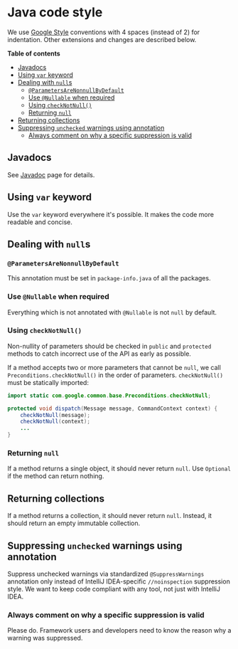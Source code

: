 # Java code style

We use [Google Style](https://google.github.io/styleguide/javaguide.html) conventions with 4
spaces (instead of 2) for indentation. Other extensions and changes are described below.

**Table of contents**

<!-- TOC -->
* [Javadocs](#javadocs)
* [Using `var` keyword](#using-var-keyword)
* [Dealing with `null`s](#dealing-with-nulls)
    * [`@ParametersAreNonnullByDefault`](#parametersarenonnullbydefault)
    * [Use `@Nullable` when required](#use-nullable-when-required)
    * [Using `checkNotNull()`](#using-checknotnull)
    * [Returning `null`](#returning-null)
* [Returning collections](#returning-collections)
* [Suppressing `unchecked` warnings using annotation](#suppressing-unchecked-warnings-using-annotation)
    * [Always comment on why a specific suppression is valid](#always-comment-on-why-a-specific-suppression-is-valid)
<!-- TOC -->

## Javadocs

See [Javadoc](javadoc.md) page for details.

## Using `var` keyword

Use the `var` keyword everywhere it's possible. It makes the code more readable and concise.

## Dealing with `null`s

### `@ParametersAreNonnullByDefault`

This annotation must be set in `package-info.java` of all the packages.

### Use `@Nullable` when required

Everything which is not annotated with `@Nullable` is not `null` by default.

### Using `checkNotNull()`

Non-nullity of parameters should be checked in `public` and `protected` methods to catch incorrect use of the API as early as possible.

If a method accepts two or more parameters that cannot be `null`, we call `Preconditions.checkNotNull()` in the order of parameters. `checkNotNull()` must be statically imported:

```java
import static com.google.common.base.Preconditions.checkNotNull;

protected void dispatch(Message message, CommandContext context) {
    checkNotNull(message);
    checkNotNull(context);
    ...
}
```

### Returning `null`

If a method returns a single object, it should never return `null`. Use `Optional` if the method can return nothing.

## Returning collections

If a method returns a collection, it should never return `null`. Instead, it should return an empty immutable collection.

## Suppressing `unchecked` warnings using annotation

Suppress unchecked warnings via standardized `@SuppressWarnings` annotation only instead of IntelliJ IDEA-specific `//noinspection` suppression style. We want to keep code compliant with any tool, not just with IntelliJ IDEA.

### Always comment on why a specific suppression is valid

Please do. Framework users and developers need to know the reason why a warning was suppressed.

